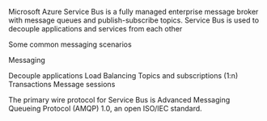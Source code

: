 
Microsoft Azure Service Bus is a fully managed enterprise message broker with message queues and publish-subscribe topics. Service Bus is used to decouple applications and services from each other

Some common messaging scenarios
<p>Messaging</p>
Decouple applications
Load Balancing
Topics and subscriptions (1:n)
Transactions
Message sessions

The primary wire protocol for Service Bus is Advanced Messaging Queueing Protocol (AMQP) 1.0, an open ISO/IEC standard.
